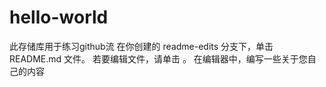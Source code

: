 # hello-world
此存储库用于练习github流
在你创建的 readme-edits 分支下，单击 README.md 文件。
若要编辑文件，请单击 。
在编辑器中，编写一些关于您自己的内容
